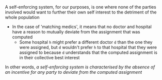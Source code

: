 A self-enforcing system, for our purposes, is one where none of the parties involved would want to further their own self interest to the detriment of the whole population
- In the case of 'matching medics', it means that no doctor and hospital have a reason to mutually deviate from the assignment that was computed
	- Some hospital `h` might prefer a different doctor `d` than the one they were assigned, but `d` wouldn't prefer `h` to that hospital that they were assigned to because `d` understands that the computed assignment is in their collective best interest

In other words, *a self-enforcing system is characterised by the absence of an incentive for any party to deviate from the computed assignment*